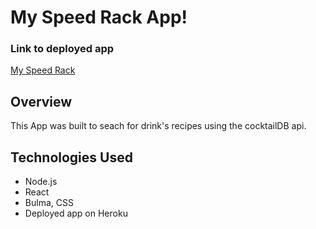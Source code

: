 # My Speed Rack App!

### Link to deployed app

[My Speed Rack](https://myspeedrack.herokuapp.com/)

## Overview
This App was built to seach for drink's recipes using the cocktailDB api.

## Technologies Used

- Node.js
- React
- Bulma, CSS
- Deployed app on Heroku


